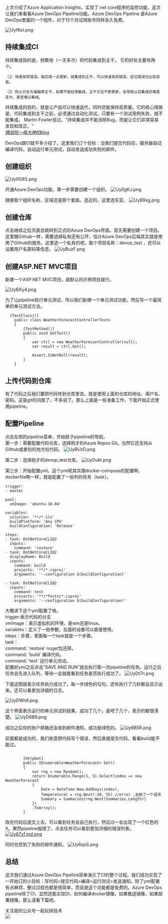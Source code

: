 上次介绍了Azure Application Insights，实现了.net core程序的监控功能。这次让我们来看看Azure DevOps Pipeline功能。Azure DevOps Pipeline 是Azure DevOps里面的一个组件，对于12个月试用账号同样永久免费。
    
![Uyf6xI.png](https://s1.ax1x.com/2020/07/17/Uyf6xI.png)
## 持续集成CI
持续集成指的是，频繁地（一天多次）将代码集成到主干。
它的好处主要有两个。
```
（1）快速发现错误。每完成一点更新，就集成到主干，可以快速发现错误，定位错误也比较容易。

（2）防止分支大幅偏离主干。如果不是经常集成，主干又在不断更新，会导致以后集成的难度变大，甚至难以集成。
```
持续集成的目的，就是让产品可以快速迭代，同时还能保持高质量。它的核心措施是，代码集成到主干之前，必须通过自动化测试。只要有一个测试用例失败，就不能集成。
Martin Fowler说过，"持续集成并不能消除Bug，而是让它们非常容易发现和改正。"    
*[摘自阮一峰大神的blog](https://www.ruanyifeng.com/blog/2015/09/continuous-integration.html)*
     
DevOps跟CI就不多介绍了。这里我们订个目标：当我们提交代码后，服务器自动编译代码，自动运行单元测试，自动发送成功失败的邮件。
## 创建组织
![Uy0G8S.png](https://s1.ax1x.com/2020/07/17/Uy0G8S.png)
    
开通Azure DevOps功能，第一步需要创建一个组织。
![Uy0gKJ.png](https://s1.ax1x.com/2020/07/17/Uy0gKJ.png)
    
随便取个组织名称，区域还是那个套路，选近的，这里选东亚。
![UyB9xg.png](https://s1.ax1x.com/2020/07/17/UyB9xg.png)
     
## 创建仓库
点击继续之后页面会跳转到正式的Azure DevOps界面。首先需要创建一个项目。这里跟Github一样，需要选择私有还有公开，估计Azure DevOps后端其实就是使用了Github的服务。这里选一个私有的吧，取个项目名称：devop_test ，还可以设置用户名密码等信息。
![UyBuzF.png](https://s1.ax1x.com/2020/07/17/UyBuzF.png)
    
## 创建ASP.NET MVC项目
新建一个ASP.NET MVC项目，就默认的示例项目就行。

![UyBXy4.png](https://s1.ax1x.com/2020/07/17/UyBXy4.png)
    
为了让pipeline执行单元测试，所以我们新建一个单元测试功能，然后写一个最简单的单元测试方法。
```
  [TestClass()]
    public class WeatherForecastControllerTests
    {
        [TestMethod()]
        public void GetTest()
        {
            var ctrl = new WeatherForecastController(null);
            var result = ctrl.Get();

            Assert.IsNotNull(result);
        }
    }
```
## 上传代码到仓库
有了代码之后我们要把代码传到仓库里去。就是使用上面的仓库的地址、用户名、密码。这是git的问题了，不多说了。那么上面是一些准备工作，下面开始正式使用pipeline。
## 配置Pipeline
点击左侧的pipeline菜单，开始胚子pipeline的导航。    
第一步：需要配置代码仓库，选择刚才的Azure Repos Git。当然它还支持从Github或者别的地方拉代码。
![UyBUzD.png](https://s1.ax1x.com/2020/07/17/UyBUzD.png)
    
第二步：选择刚才的devop_test仓库。
![UyDukt.png](https://s1.ax1x.com/2020/07/17/UyDukt.png)
    
第三步：开始配置yml。这个yml呢其实跟docker-compose的配置啊，dockerfile啊一样，就是配置了一些列的任务（task）。
```
trigger:
- master

pool:
  vmImage: 'ubuntu-18.04'

variables:
  solution: '**/*.sln'
  buildPlatform: 'Any CPU'
  buildConfiguration: 'Release'

steps:
- task: DotNetCoreCLI@2
  inputs:
    command: 'restore'
- task: DotNetCoreCLI@2
  displayName: Build
  inputs:
    command: build
    projects: '**/*.csproj'
    arguments: '--configuration $(buildConfiguration)'

- task: DotNetCoreCLI@2
  inputs:
    command: test
    projects: '**/*Tests/*.csproj'
    arguments: '--configuration $(buildConfiguration)'
```
大概讲下这个yml配置了啥。   
trigger:表示代码的分支   
vmImage：表示虚拟机的环境，是win还是linux。   
variables：定义了一些参数，后面的设置可以直接使用。   
steps：步骤，里面每一个task就是一个步骤。    
task：    
    command: 'restore' nuget包还原。   
    command: 'build' 编译代码。   
    command: 'test' 运行单元测试。   
配置好yml之后点击“SAVE AND RUN”就会执行第一次pipeline的任务。运行之后任务会先进入队列，等待一会就能看到任务是否执行成功了。
![UyDt7n.png](https://s1.ax1x.com/2020/07/17/UyDt7n.png)
    
下面这图就表示任务执行成功了。每一步绿色的勾勾，还有执行了几秒都会显示出来。还可以看更加详细的日志。

![UyDWh6.png](https://s1.ax1x.com/2020/07/17/UyDWh6.png)
     
这个界面表示运行的单元测试的结果。成功了几个，是吧了几个，表示的都很清楚。
![UyD6B9.png](https://s1.ax1x.com/2020/07/17/UyD6B9.png)
    
成功之后你的账户邮箱还会收到邮件通知，成功是绿色的。
![Uy6B5R.png](https://s1.ax1x.com/2020/07/17/Uy6B5R.png)
    
前面都是成功的，我们故意把代码写个错误，然后直接提交代码，看看build能不能过。
```

        [HttpGet]
        public IEnumerable<WeatherForecast> Get()
        {
            var rng = new Random();
            return Enumerable.Range(1, 5).Select(index => new WeatherForecast
            {
                Date = DateTime.Now.AddDays(index),
                TemperatureC = rng.Next(-20, 55) //error ,去掉了一个逗号
                Summary = Summaries[rng.Next(Summaries.Length)]
            })
            .ToArray();
        }
```
改完代码后提交上去。可以看到任务会自己执行，然后过一会出现了一个红色的X。果然pipeline报错了。点击任务可以看到更加详细的错误列表。
[![Uy67xf.md.png](https://s1.ax1x.com/2020/07/17/Uy67xf.md.png)](https://imgchr.com/i/Uy67xf)
    
同时也受到了失败的邮件通知。
![Uy6qsS.png](https://s1.ax1x.com/2020/07/17/Uy6qsS.png)
    
## 总结
这次我们通过Azure DevOps Pipeline简单演示了CI的整个过程。我们成功实现了一开始订的小目标：写代码>提交代码>编译>运行测试>发送通知。除了yml配置有点麻烦，整过过程也都是很简单，而且是这个功能都是免费的。Azure DevOps pipeline除了CI，显然还能实现DI，如何编译docker镜像，如果推送镜像，如果部署镜像，那么请看下篇吧。
    
关注我的公众号一起玩转技术   
![](https://s1.ax1x.com/2020/06/29/NfQjds.jpg)